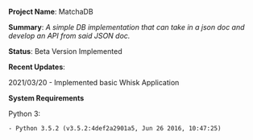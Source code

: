 **Project Name**: MatchaDB

**Summary**: _A simple DB implementation that can take in a json doc and develop an API from said JSON doc._

**Status**: Beta Version Implemented

**Recent Updates**:

2021/03/20 - Implemented basic Whisk Application

**System Requirements**

Python 3: 

    - Python 3.5.2 (v3.5.2:4def2a2901a5, Jun 26 2016, 10:47:25)
